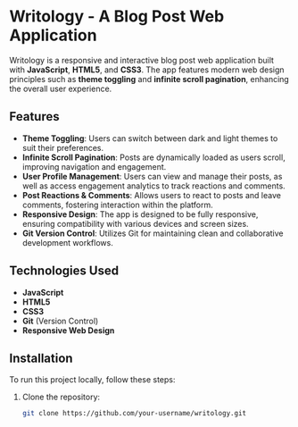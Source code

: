 # Writology - A Blog Post Web Application

Writology is a responsive and interactive blog post web application built with **JavaScript**, **HTML5**, and **CSS3**. The app features modern web design principles such as **theme toggling** and **infinite scroll pagination**, enhancing the overall user experience.

## Features
- **Theme Toggling**: Users can switch between dark and light themes to suit their preferences.
- **Infinite Scroll Pagination**: Posts are dynamically loaded as users scroll, improving navigation and engagement.
- **User Profile Management**: Users can view and manage their posts, as well as access engagement analytics to track reactions and comments.
- **Post Reactions & Comments**: Allows users to react to posts and leave comments, fostering interaction within the platform.
- **Responsive Design**: The app is designed to be fully responsive, ensuring compatibility with various devices and screen sizes.
- **Git Version Control**: Utilizes Git for maintaining clean and collaborative development workflows.

## Technologies Used
- **JavaScript**
- **HTML5**
- **CSS3**
- **Git** (Version Control)
- **Responsive Web Design**

## Installation
To run this project locally, follow these steps:

1. Clone the repository:
   ```bash
   git clone https://github.com/your-username/writology.git
